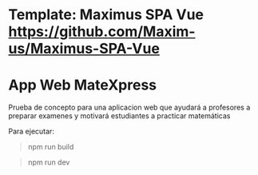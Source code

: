 # Template: Maximus SPA Vue https://github.com/Maxim-us/Maximus-SPA-Vue

# App Web MateXpress
Prueba de concepto para una aplicacion web que ayudará a profesores a preparar examenes y motivará estudiantes a practicar matemáticas

Para ejecutar:
> npm run build

> npm run dev